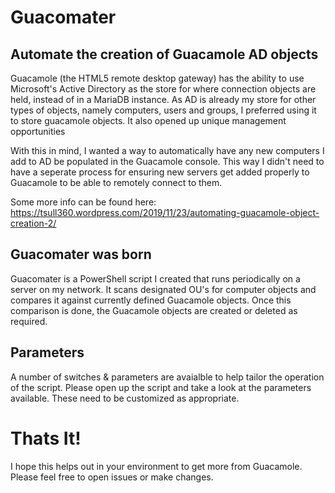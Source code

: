 # Guacomater
## Automate the creation of Guacamole AD objects

Guacamole (the HTML5 remote desktop gateway) has the ability to use Microsoft's Active Directory as the store for where connection objects are held, instead of in a MariaDB instance. As AD is already my store for other types of objects, namely computers, users and groups, I preferred using it to store guacamole objects. It also opened up unique management opportunities

With this in mind, I wanted a way to automatically have any new computers I add to AD be populated in the Guacamole console. This way I didn't need to have a seperate process for ensuring new servers get added properly to Guacamole to be able to remotely connect to them.

Some more info can be found here: https://tsull360.wordpress.com/2019/11/23/automating-guacamole-object-creation-2/

## Guacomater was born

Guacomater is a PowerShell script I created that runs periodically on a server on my network. It scans designated OU's for computer objects and compares it against currently defined Guacamole objects. Once this comparison is done, the Guacamole objects are created or deleted as required.

## Parameters

A number of switches & parameters are avaialble to help tailor the operation of the script. Please open up the script and take a look at the parameters available. These need to be customized as appropriate.

# Thats It!
I hope this helps out in your environment to get more from Guacamole. Please feel free to open issues or make changes.
